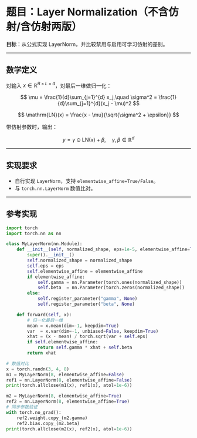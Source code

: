 # 题目：Layer Normalization（不含仿射/含仿射两版）

**目标**：从公式实现 LayerNorm，并比较禁用与启用可学习仿射的差别。

---

## 数学定义

对输入 $x \in \mathbb{R}^{B \times L \times d}$，对最后一维做归一化：

$$
\mu = \frac{1}{d}\sum_{j=1}^{d} x_j,\quad
\sigma^2 = \frac{1}{d}\sum_{j=1}^{d}(x_j - \mu)^2
$$

$$
\mathrm{LN}(x) = \frac{x - \mu}{\sqrt{\sigma^2 + \epsilon}}
$$

带仿射参数时，输出：

$$
y = \gamma \odot \mathrm{LN}(x) + \beta,\quad \gamma,\beta \in \mathbb{R}^{d}
$$

---

## 实现要求

- 自行实现 `LayerNorm`，支持 `elementwise_affine=True/False`。
- 与 `torch.nn.LayerNorm` 数值比对。

---

## 参考实现

```python
import torch
import torch.nn as nn

class MyLayerNorm(nn.Module):
    def __init__(self, normalized_shape, eps=1e-5, elementwise_affine=True):
        super().__init__()
        self.normalized_shape = normalized_shape
        self.eps = eps
        self.elementwise_affine = elementwise_affine
        if elementwise_affine:
            self.gamma = nn.Parameter(torch.ones(normalized_shape))
            self.beta  = nn.Parameter(torch.zeros(normalized_shape))
        else:
            self.register_parameter("gamma", None)
            self.register_parameter("beta", None)

    def forward(self, x):
        # 归一化最后一维
        mean = x.mean(dim=-1, keepdim=True)
        var  = x.var(dim=-1, unbiased=False, keepdim=True)
        xhat = (x - mean) / torch.sqrt(var + self.eps)
        if self.elementwise_affine:
            return self.gamma * xhat + self.beta
        return xhat

# 数值对比
x = torch.randn(3, 4, 8)
m1 = MyLayerNorm(8, elementwise_affine=False)
ref1 = nn.LayerNorm(8, elementwise_affine=False)
print(torch.allclose(m1(x), ref1(x), atol=1e-6))

m2 = MyLayerNorm(8, elementwise_affine=True)
ref2 = nn.LayerNorm(8, elementwise_affine=True)
# 同步参数验证
with torch.no_grad():
    ref2.weight.copy_(m2.gamma)
    ref2.bias.copy_(m2.beta)
print(torch.allclose(m2(x), ref2(x), atol=1e-6))
```
